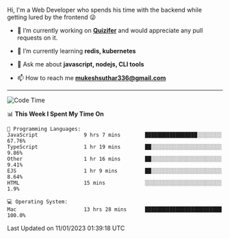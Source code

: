 Hi, I'm a Web Developer who spends his time with the backend while getting lured by the frontend 😜

- 🔭 I’m currently working on **[Quizifer](https://github.com/SutharMukesh/Quizifer/)** and would appreciate any pull requests on it.

- 🌱 I’m currently learning **redis, kubernetes**

- 💬 Ask me about **javascript, nodejs, CLI tools**

- 📫 How to reach me **mukeshsuthar336@gmail.com**

---
<!--START_SECTION:waka-->
![Code Time](http://img.shields.io/badge/Code%20Time-2%2C069%20hrs%2039%20mins-blue)

📊 **This Week I Spent My Time On** 

```text
💬 Programming Languages: 
JavaScript               9 hrs 7 mins        █████████████████░░░░░░░░   67.76% 
TypeScript               1 hr 19 mins        ██░░░░░░░░░░░░░░░░░░░░░░░   9.86% 
Other                    1 hr 16 mins        ██░░░░░░░░░░░░░░░░░░░░░░░   9.41% 
EJS                      1 hr 9 mins         ██░░░░░░░░░░░░░░░░░░░░░░░   8.64% 
HTML                     15 mins             ░░░░░░░░░░░░░░░░░░░░░░░░░   1.9%

💻 Operating System: 
Mac                      13 hrs 28 mins      █████████████████████████   100.0%

```


 Last Updated on 11/01/2023 01:39:18 UTC
<!--END_SECTION:waka-->
